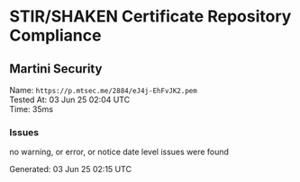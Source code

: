 # STIR/SHAKEN Certificate Repository Compliance

## Martini Security

Name: `https://p.mtsec.me/2884/eJ4j-EhFvJK2.pem`\
Tested At: 03 Jun 25 02:04 UTC\
Time: 35ms

### Issues

no warning, or error, or notice date level issues were found

Generated: 03 Jun 25 02:15 UTC